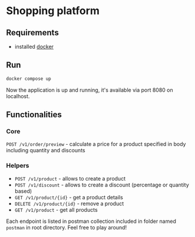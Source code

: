 # Shopping platform 

## Requirements
- installed [docker](https://www.docker.com/)

## Run
```bash
docker compose up 
```

Now the application is up and running, it's available via port 8080 on localhost. 

## Functionalities
### Core
`POST /v1/order/preview` - calculate a price for a product specified in body including quantity and discounts

### Helpers
- `POST /v1/product` - allows to create a product 
- `POST /v1/discount` - allows to create a discount (percentage or quantity based)
- `GET /v1/product/{id}` - get a product details 
- `DELETE /v1/product/{id}` - remove a product
- `GET /v1/product` - get all products

Each endpoint is listed in postman collection included in folder named `postman` in root directory. Feel free to play around!

